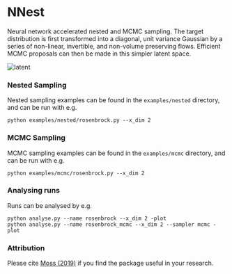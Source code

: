 # NNest

Neural network accelerated nested and MCMC sampling. The target distribution is first transformed into a diagonal, unit variance Gaussian by a series of non-linear, invertible, and non-volume preserving flows. Efficient MCMC proposals can then be made in this simpler latent space.

![latent](https://github.com/adammoss/nnest/blob/master/rosenbock.png)

### Nested Sampling

Nested sampling examples can be found in the `examples/nested` directory, and can be run with e.g. 
```
python examples/nested/rosenbrock.py --x_dim 2
```

### MCMC Sampling

MCMC sampling examples can be found in the `examples/mcmc` directory, and can be run with e.g. 
```
python examples/mcmc/rosenbrock.py --x_dim 2
```
### Analysing runs

Runs can be analysed by e.g.
```
python analyse.py --name rosenbrock --x_dim 2 -plot
python analyse.py --name rosenbrock_mcmc --x_dim 2 --sampler mcmc -plot
```
### Attribution

Please cite [Moss (2019)](https://arxiv.org/abs/1903.10860) if you find the 
package useful in your research.